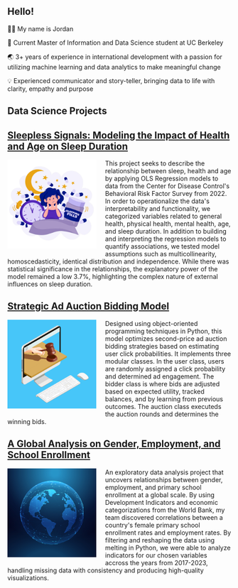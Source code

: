 ## Hello!

👋🏻 My name is Jordan

📝 Current Master of Information and Data Science student at UC Berkeley

🌏 3+ years of experience in international development with a passion for utilizing machine learning and data analytics to make meaningful change

💡 Experienced communicator and story-teller, bringing data to life with clarity, empathy and purpose


## Data Science Projects

## [Sleepless Signals: Modeling the Impact of Health and Age on Sleep Duration](https://github.com/jandersen12/Health-Sleep-Regression)

<a href="https://github.com/jandersen12/Health-Sleep-Regression">
  <img src="https://github.com/jandersen12/Health-Sleep-Regression/blob/main/images/sleep-cover-image.jpg?raw=true" width="200" align="left" style="margin-right: 20px; margin-bottom: 10px;" />
</a>

This project seeks to describe the relationship between sleep, health and age by applying OLS Regression models to data from the Center for Disease Control's Behavioral Risk Factor Survey from 2022. In order to operationalize the data's interpretability and functionality, we categorized variables related to general health, physical health, mental health, age, and sleep duration. In addition to building and interpreting the regression models to quantify associations, we tested model assumptions such as multicollinearity, homoscedasticity, identical distribution and independence. While there was statistical significance in the relationships, the explanatory power of the model remained a low 3.7%, highlighting the complex nature of external influences on sleep duration. 


## [Strategic Ad Auction Bidding Model](https://github.com/jandersen12/Strategic-Ad-Auction-Bidding)

<a href="https://github.com/jandersen12/Strategic-Ad-Auction-Bidding">
  <img src="https://github.com/jandersen12/Strategic-Ad-Auction-Bidding/blob/main/images/auction-cover-photo.jpg" width="200" align="left" style="margin-right: 20px; margin-bottom: 10px;" />
</a>

Designed using object-oriented programming techniques in Python, this model optimizes second-price ad auction bidding strategies based on estimating user click probabilities. It implements three modular classes. In the user class, users are randomly assigned a click probability and determined ad engagement. The bidder class is where bids are adjusted based on expected utility, tracked balances, and by learning from previous outcomes. The auction class executeds the auction rounds and determines the winning bids.


## [A Global Analysis on Gender, Employment, and School Enrollment](https://github.com/jandersen12/World-Bank-Indicators-Analysis)

<a href="https://github.com/jandersen12/World-Bank-Indicators-Analysis">
  <img src="https://github.com/jandersen12/World-Bank-Indicators-Analysis/blob/main/images/globe-image.jpg" width="200" align="left" style="margin-right: 20px; margin-bottom: 10px;" />
</a>

An exploratory data analysis project that uncovers relationships between gender, employment, and primary school enrollment at a global scale. By using Development Indicators and economic categorizations from the World Bank, my team discovered correlations between a country's female primary school enrollment rates and employment rates. By filtering and reshaping the data using melting in Python, we were able to analyze indicators for our chosen variables accross the years from 2017-2023, handling missing data with consistency and producing high-quality visualizations. 
<!--
**jandersen12/jandersen12** is a ✨ _special_ ✨ repository because its `README.md` (this file) appears on your GitHub profile.

Here are some ideas to get you started:

- 🔭 I’m currently working on ...
- 🌱 I’m currently learning ...
- 👯 I’m looking to collaborate on ...
- 🤔 I’m looking for help with ...
- 💬 Ask me about ...
- 📫 How to reach me: ...
- 😄 Pronouns: ...
- ⚡ Fun fact: ...
-->
